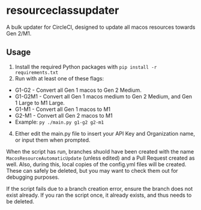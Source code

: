 # resourceclassupdater
A bulk updater for CircleCI, designed to update all macos resources towards Gen 2/M1.

## Usage

1. Install the required Python packages with `pip install -r requirements.txt`
2. Run with at least one of these flags:
  * G1-G2 - Convert all Gen 1 macos to Gen 2 Medium.
  * G1-G2M1 - Convert all Gen 1 macos medium to Gen 2 Medium, and Gen 1 Large to M1 Large.
  * G1-M1 - Convert all Gen 1 macos to M1
  * G2-M1 - Convert all Gen 2 macos to M1
  * Example: `py ./main.py g1-g2 g2-m1`
4. Either edit the main.py file to insert your API Key and Organization name, or input them when prompted.

When the script has run, branches shuold have been created with the name `MacosResourceAutomaticUpdate` (unless edited) and a Pull Request created as well. Also, during this, local copies of the config.yml files will be created. These can safely be deleted, but you may want to check them out for debugging purposes.

If the script fails due to a branch creation error, ensure the branch does not exist already. If you ran the script once, it already exists, and thus needs to be deleted.
